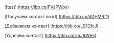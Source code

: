 ![test] (https://ibb.co/FVJPWbv)

[Получаем контакт по id] (https://ibb.co/dDHMRf1)

[Добавялем контакт] (https://ibb.co/LS1D1cJ)

[Удаляем контакт] (https://ibb.co/rmJ6WHs)
